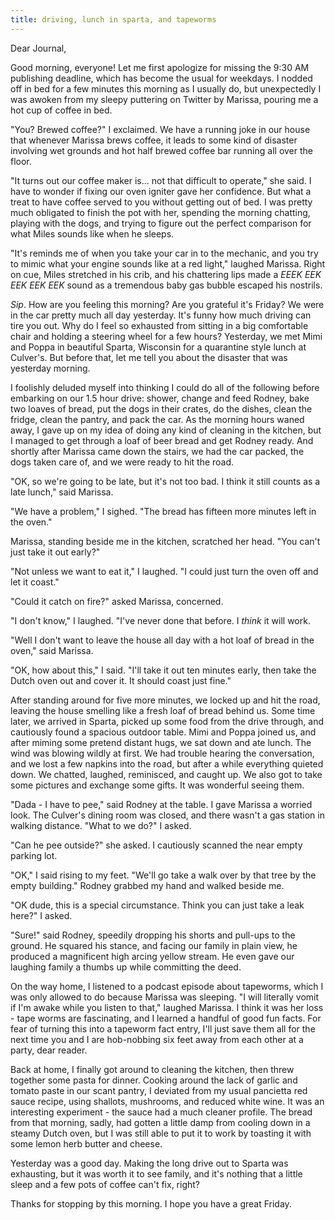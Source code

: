 ```yaml
---
title: driving, lunch in sparta, and tapeworms
---
```


Dear Journal,

Good morning, everyone!  Let me first apologize for missing the 9:30
AM publishing deadline, which has become the usual for weekdays.  I
nodded off in bed for a few minutes this morning as I usually do, but
unexpectedly I was awoken from my sleepy puttering on Twitter by
Marissa, pouring me a hot cup of coffee in bed.

"You?  Brewed coffee?" I exclaimed.  We have a running joke in our
house that whenever Marissa brews coffee, it leads to some kind of
disaster involving wet grounds and hot half brewed coffee bar running
all over the floor.

"It turns out our coffee maker is... not that difficult to operate,"
she said.  I have to wonder if fixing our oven igniter gave her
confidence.  But what a treat to have coffee served to you without
getting out of bed.  I was pretty much obligated to finish the pot
with her, spending the morning chatting, playing with the dogs, and
trying to figure out the perfect comparison for what Miles sounds like
when he sleeps.

"It's reminds me of when you take your car in to the mechanic, and you
try to mimic what your engine sounds like at a red light," laughed
Marissa.  Right on cue, Miles stretched in his crib, and his
chattering lips made a _EEEK EEK EEK EEK EEK_ sound as a tremendous
baby gas bubble escaped his nostrils.

_Sip_.  How are you feeling this morning?  Are you grateful it's
Friday?  We were in the car pretty much all day yesterday.  It's funny
how much driving can tire you out.  Why do I feel so exhausted from
sitting in a big comfortable chair and holding a steering wheel for a
few hours?  Yesterday, we met Mimi and Poppa in beautiful Sparta,
Wisconsin for a quarantine style lunch at Culver's.  But before that,
let me tell you about the disaster that was yesterday morning.

I foolishly deluded myself into thinking I could do all of the
following before embarking on our 1.5 hour drive: shower, change and
feed Rodney, bake two loaves of bread, put the dogs in their crates,
do the dishes, clean the fridge, clean the pantry, and pack the car.
As the morning hours waned away, I gave up on my idea of doing any
kind of cleaning in the kitchen, but I managed to get through a loaf
of beer bread and get Rodney ready.  And shortly after Marissa came
down the stairs, we had the car packed, the dogs taken care of, and we
were ready to hit the road.

"OK, so we're going to be late, but it's not too bad.  I think it
still counts as a late lunch," said Marissa.

"We have a problem," I sighed.  "The bread has fifteen more minutes left
in the oven."

Marissa, standing beside me in the kitchen, scratched her head.  "You
can't just take it out early?"

"Not unless we want to eat it," I laughed.  "I could just turn the
oven off and let it coast."

"Could it catch on fire?" asked Marissa, concerned.

"I don't know," I laughed.  "I've never done that before.  I _think_
it will work.

"Well I don't want to leave the house all day with a hot loaf of bread
in the oven," said Marissa.

"OK, how about this," I said.  "I'll take it out ten minutes early,
then take the Dutch oven out and cover it.  It should coast just
fine."

After standing around for five more minutes, we locked up and hit the
road, leaving the house smelling like a fresh loaf of bread behind us.
Some time later, we arrived in Sparta, picked up some food from the
drive through, and cautiously found a spacious outdoor table.  Mimi
and Poppa joined us, and after miming some pretend distant hugs, we
sat down and ate lunch.  The wind was blowing wildly at first.  We had
trouble hearing the conversation, and we lost a few napkins into the
road, but after a while everything quieted down.  We chatted, laughed,
reminisced, and caught up.  We also got to take some pictures and
exchange some gifts.  It was wonderful seeing them.

"Dada - I have to pee," said Rodney at the table.  I gave Marissa a
worried look.  The Culver's dining room was closed, and there wasn't a
gas station in walking distance.  "What to we do?" I asked.

"Can he pee outside?" she asked.  I cautiously scanned the near empty
parking lot.

"OK," I said rising to my feet.  "We'll go take a walk over by that
tree by the empty building."  Rodney grabbed my hand and walked beside
me.

"OK dude, this is a special circumstance.  Think you can just take a
leak here?" I asked.

"Sure!" said Rodney, speedily dropping his shorts and pull-ups to the
ground.  He squared his stance, and facing our family in plain view,
he produced a magnificent high arcing yellow stream.  He even gave our
laughing family a thumbs up while committing the deed.

On the way home, I listened to a podcast episode about tapeworms,
which I was only allowed to do because Marissa was sleeping.  "I will
literally vomit if I'm awake while you listen to that," laughed
Marissa.  I think it was her loss - tape worms are fascinating, and I
learned a handful of good fun facts.  For fear of turning this into a
tapeworm fact entry, I'll just save them all for the next time you and
I are hob-nobbing six feet away from each other at a party, dear
reader.

Back at home, I finally got around to cleaning the kitchen, then threw
together some pasta for dinner.  Cooking around the lack of garlic and
tomato paste in our scant pantry, I deviated from my usual pancietta
red sauce recipe, using shallots, mushrooms, and reduced white wine.
It was an interesting experiment - the sauce had a much cleaner
profile.  The bread from that morning, sadly, had gotten a little damp
from cooling down in a steamy Dutch oven, but I was still able to put
it to work by toasting it with some lemon herb butter and cheese.

Yesterday was a good day.  Making the long drive out to Sparta was
exhausting, but it was worth it to see family, and it's nothing that a
little sleep and a few pots of coffee can't fix, right?

Thanks for stopping by this morning.  I hope you have a great Friday.
